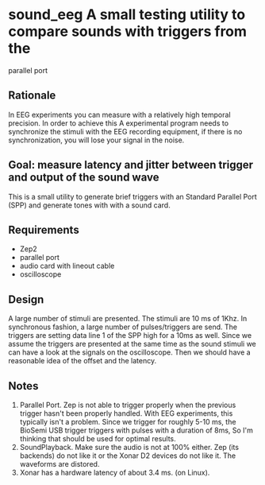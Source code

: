 # sound_eeg A small testing utility to compare sounds with triggers from the
parallel port

## Rationale
In EEG experiments you can measure with a relatively high temporal precision.
In order to achieve this A experimental program needs to synchronize the
stimuli with the EEG recording equipment, if there is no synchronization,
you will lose your signal in the noise.

## Goal: measure latency and jitter between trigger and output of the sound wave
This is a small utility to generate brief triggers with an Standard Parallel
Port (SPP) and generate tones with with a sound card.

## Requirements
- Zep2
- parallel port
- audio card with lineout cable
- oscilloscope

## Design

A large number of stimuli are presented. The stimuli are 10 ms of 1Khz. In
synchronous fashion, a large number of pulses/triggers are send.
The triggers are setting data line 1 of the SPP high for a 10ms as well.
Since we assume the triggers are presented at the same time as the sound
stimuli we can have a look at the signals on the oscilloscope. Then we should
have a reasonable idea of the offset and the latency.

## Notes
1. Parallel Port. Zep is not able to trigger properly when the previous trigger
hasn't been properly handled. With EEG experiments, this typically isn't a
problem. Since we trigger for roughly 5-10 ms, the BioSemi USB trigger triggers
with pulses with a duration of 8ms, So I'm thinking that should be used for
optimal results.
2. SoundPlayback. Make sure the audio is not at 100% either. Zep (its backends)
do not like it or the Xonar D2 devices do not like it. The waveforms are
distored.
3. Xonar has a hardware latency of about 3.4 ms. (on Linux).
